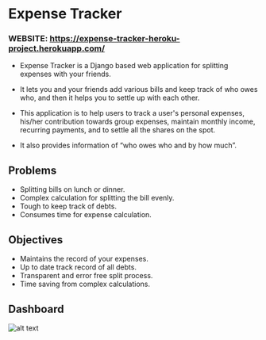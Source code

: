 
# Expense Tracker

### WEBSITE: https://expense-tracker-heroku-project.herokuapp.com/
- Expense Tracker is a Django based web application for splitting expenses with your friends. 
- It lets you and your friends add various bills and keep track of who owes who, 
and then it helps you to settle up with each other.

- This application is to help users to track a user's personal expenses, his/her contribution towards group expenses, maintain monthly income, recurring payments, and to settle all the shares on the spot. 
- It also provides information of “who owes who and by how much”.

## Problems

- Splitting bills on lunch or dinner.
- Complex calculation for splitting the bill evenly.
- Tough to keep track of debts.
- Consumes time for expense calculation.

## Objectives

- Maintains the record of your expenses.
- Up to date track record of all debts.
- Transparent and error free split process.
- Time saving from complex calculations.

## Dashboard
![alt text](https://github.com/Parth971/Expense-Tracker-Django-Full-stack-Web-Appliction/blob/master/readme_assets/dashboard.png)

